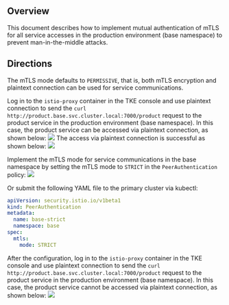 
 ## Overview
 This document describes how to implement mutual authentication of mTLS for all service accesses in the production environment (base namespace) to prevent man-in-the-middle attacks.



## Directions
The mTLS mode defaults to `PERMISSIVE`, that is, both mTLS encryption and plaintext connection can be used for service communications.

Log in to the `istio-proxy` container in the TKE console and use plaintext connection to send the `curl http://product.base.svc.cluster.local:7000/product` request to the product service in the production environment (base namespace). In this case, the product service can be accessed via plaintext connection, as shown below:
![](https://qcloudimg.tencent-cloud.cn/raw/776aceac62e3397d540a99eb35d03263.png)
 The access via plaintext connection is successful as shown below:
![](https://qcloudimg.tencent-cloud.cn/raw/ea61666f0d85828fc8c60b951fd4be52.png)


Implement the mTLS mode for service communications in the base namespace by setting the mTLS mode to `STRICT` in the `PeerAuthentication` policy:
![](https://qcloudimg.tencent-cloud.cn/raw/7bd569e3daede39b9c93899e9cbcb877.png)


Or submit the following YAML file to the primary cluster via kubectl:

```yaml
apiVersion: security.istio.io/v1beta1
kind: PeerAuthentication
metadata:
  name: base-strict
  namespace: base
spec:
  mtls:
    mode: STRICT
```

After the configuration, log in to the `istio-proxy` container in the TKE console and use plaintext connection to send the `curl http://product.base.svc.cluster.local:7000/product` request to the product service in the production environment (base namespace). In this case, the product service cannot be accessed via plaintext connection, as shown below:
![](https://qcloudimg.tencent-cloud.cn/raw/eb07dba5ba6157783141e09a66e4fc6e.png)